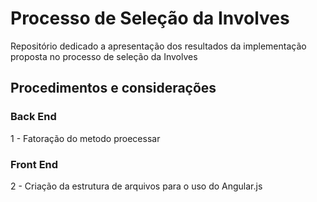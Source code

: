 # Processo de Seleção da Involves

Repositório dedicado a apresentação dos resultados da implementação proposta no processo de seleção da Involves

## Procedimentos e considerações 


### Back End

  1 - Fatoração do metodo proecessar


### Front End

  2 - Criação da estrutura de arquivos para o uso do Angular.js
